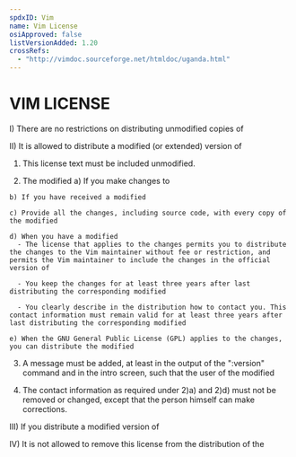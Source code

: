 ```yaml
---
spdxID: Vim
name: Vim License
osiApproved: false
listVersionAdded: 1.20
crossRefs: 
  - "http://vimdoc.sourceforge.net/htmldoc/uganda.html"
---
```


# VIM LICENSE

I) There are no restrictions on distributing unmodified copies of

II) It is allowed to distribute a modified (or extended) version of
  1) This license text must be included unmodified.

  2) The modified
    a) If you make changes to

    b) If you have received a modified

    c) Provide all the changes, including source code, with every copy of the modified

    d) When you have a modified
      - The license that applies to the changes permits you to distribute the changes to the Vim maintainer without fee or restriction, and permits the Vim maintainer to include the changes in the official version of

      - You keep the changes for at least three years after last distributing the corresponding modified

      - You clearly describe in the distribution how to contact you. This contact information must remain valid for at least three years after last distributing the corresponding modified

    e) When the GNU General Public License (GPL) applies to the changes, you can distribute the modified

  3) A message must be added, at least in the output of the ":version" command and in the intro screen, such that the user of the modified

  4) The contact information as required under 2)a) and 2)d) must not be removed or changed, except that the person himself can make corrections.

III) If you distribute a modified version of

IV) It is not allowed to remove this license from the distribution of the
